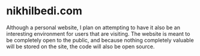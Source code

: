 nikhilbedi.com
==============

Although a personal website, I plan on attempting to have it also be an interesting environment for users that are visiting. The website is meant to be completely open to the public, and because nothing completely valuable will be stored on the site, the code will also be open source. 
